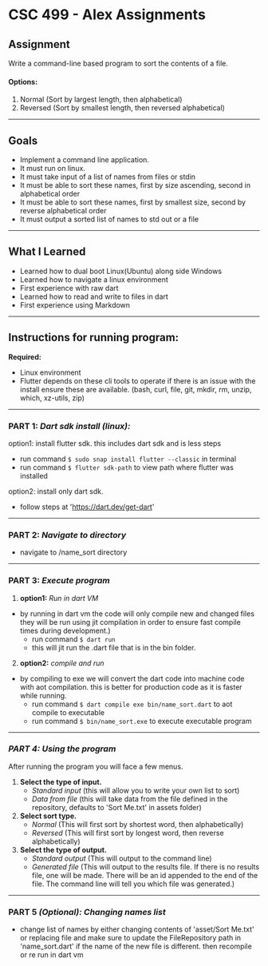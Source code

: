 # CSC 499 - Alex Assignments

## Assignment
Write a command-line based program to sort the contents of a file.

#### __Options:__
1. Normal (Sort by largest length, then alphabetical)
2. Reversed (Sort by smallest length, then reversed alphabetical)

---

## Goals
- Implement a command line application.
- It must run on linux.
- It must take input of a list of names from files or stdin
- It must be able to sort these names, first by size ascending, second in alphabetical order
- It must be able to sort these names, first by smallest size, second by reverse alphabetical order
- It must output a sorted list of names to std out or a file

---

## What I Learned
 - Learned how to dual boot Linux(Ubuntu) along side Windows
 - Learned how to navigate a linux environment
 - First experience with raw dart
 - Learned how to read and write to files in dart
 - First experience using Markdown

 ---

## Instructions for running program:

 __Required:__
  - Linux environment
  - Flutter depends on these cli tools to operate if there is an issue
     with the install ensure these are available.
     (bash, curl, file, git, mkdir, rm, unzip, which, xz-utils, zip)

---

### __PART 1:__ _Dart sdk install (linux):_
 option1: install flutter sdk. this includes dart sdk and is less steps
  - run command `$ sudo snap install flutter --classic` in terminal 
  - run command `$ flutter sdk-path` to view path where flutter was installed

 option2: install only dart sdk.
  - follow steps at 'https://dart.dev/get-dart'

---

### __PART 2:__ _Navigate to directory_
 - navigate to /name_sort directory

---

### __PART 3:__ _Execute program_ 
1. __option1:__ _Run in dart VM_
  * by running in dart vm the code will only compile new and changed files
    they will be run using jit compilation in order to ensure fast compile 
    times during development.)
    - run command `$ dart run`
    - this will jit run the .dart file that is in the bin folder.

2. __option2:__ _compile and run_
  * by compiling to exe we will convert the dart code into machine code with
    aot compilation. this is better for production code as it is faster while
    running.
    - run command `$ dart compile exe bin/name_sort.dart` to aot compile to executable
    - run command `$ bin/name_sort.exe` to execute executable program 

---

### ___PART 4:__ Using the program_
After running the program you will face a few menus.
1. __Select the type of input.__
   * _Standard input_ (this will allow you to write your own list to sort)
   * _Data from file_ (this will take data from the file defined in the repository, defaults to 'Sort Me.txt' in assets folder)
2. __Select sort type.__
   * _Normal_ (This will first sort by shortest word, then alphabetically)
   * _Reversed_ (This will first sort by longest word, then reverse alphabetically)
3. __Select the type of output.__
   * _Standard output_ (This will output to the command line)
   * _Generated file_ (This will output to the results file. If there is no results file, one will be made. There will be an id appended to the end of the file. The command line will tell you which file was generated.)

---

### __PART 5__ ___(Optional):__ Changing names list_
 - change list of names by either changing contents of 'asset/Sort Me.txt'
   or replacing file and make sure to update the FileRepository path in 'name_sort.dart' 
   if the name of the new file is different. then recompile or re run in dart vm

